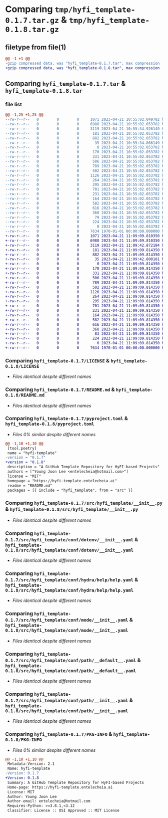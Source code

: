 # Comparing `tmp/hyfi_template-0.1.7.tar.gz` & `tmp/hyfi_template-0.1.8.tar.gz`

## filetype from file(1)

```diff
@@ -1 +1 @@
-gzip compressed data, was "hyfi_template-0.1.7.tar", max compression
+gzip compressed data, was "hyfi_template-0.1.8.tar", max compression
```

## Comparing `hyfi_template-0.1.7.tar` & `hyfi_template-0.1.8.tar`

### file list

```diff
@@ -1,25 +1,25 @@
--rw-r--r--   0        0        0     1071 2023-04-21 10:55:02.049782 hyfi_template-0.1.7/LICENSE
--rw-r--r--   0        0        0     6988 2023-04-21 10:55:02.053782 hyfi_template-0.1.7/README.md
--rw-r--r--   0        0        0     3119 2023-04-21 10:55:34.926149 hyfi_template-0.1.7/pyproject.toml
--rw-r--r--   0        0        0      181 2023-04-21 10:55:02.053782 hyfi_template-0.1.7/src/hyfi_template/__cli__.py
--rw-r--r--   0        0        0      882 2023-04-21 10:55:02.053782 hyfi_template-0.1.7/src/hyfi_template/__init__.py
--rw-r--r--   0        0        0       35 2023-04-21 10:55:34.866149 hyfi_template-0.1.7/src/hyfi_template/_version.py
--rw-r--r--   0        0        0        0 2023-04-21 10:55:02.053782 hyfi_template-0.1.7/src/hyfi_template/conf/__init__.py
--rw-r--r--   0        0        0      170 2023-04-21 10:55:02.053782 hyfi_template-0.1.7/src/hyfi_template/conf/about/__init__.yaml
--rw-r--r--   0        0        0      331 2023-04-21 10:55:02.053782 hyfi_template-0.1.7/src/hyfi_template/conf/batch/__init__.yaml
--rw-r--r--   0        0        0      506 2023-04-21 10:55:02.053782 hyfi_template-0.1.7/src/hyfi_template/conf/config.yaml
--rw-r--r--   0        0        0      789 2023-04-21 10:55:02.053782 hyfi_template-0.1.7/src/hyfi_template/conf/dotenv/__init__.yaml
--rw-r--r--   0        0        0      502 2023-04-21 10:55:02.053782 hyfi_template-0.1.7/src/hyfi_template/conf/hconf.yaml
--rw-r--r--   0        0        0     1126 2023-04-21 10:55:02.053782 hyfi_template-0.1.7/src/hyfi_template/conf/hydra/help/help.yaml
--rw-r--r--   0        0        0      264 2023-04-21 10:55:02.053782 hyfi_template-0.1.7/src/hyfi_template/conf/hydra/job_logging/custom.yaml
--rw-r--r--   0        0        0      295 2023-04-21 10:55:02.053782 hyfi_template-0.1.7/src/hyfi_template/conf/joblib/__init__.yaml
--rw-r--r--   0        0        0      701 2023-04-21 10:55:02.053782 hyfi_template-0.1.7/src/hyfi_template/conf/mode/__init__.yaml
--rw-r--r--   0        0        0      231 2023-04-21 10:55:02.053782 hyfi_template-0.1.7/src/hyfi_template/conf/mode/debug.yaml
--rw-r--r--   0        0        0      164 2023-04-21 10:55:02.053782 hyfi_template-0.1.7/src/hyfi_template/conf/path/__batch__.yaml
--rw-r--r--   0        0        0      582 2023-04-21 10:55:02.053782 hyfi_template-0.1.7/src/hyfi_template/conf/path/__default__.yaml
--rw-r--r--   0        0        0      616 2023-04-21 10:55:02.053782 hyfi_template-0.1.7/src/hyfi_template/conf/path/__init__.yaml
--rw-r--r--   0        0        0      360 2023-04-21 10:55:02.053782 hyfi_template-0.1.7/src/hyfi_template/conf/project/__init__.yaml
--rw-r--r--   0        0        0       79 2023-04-21 10:55:02.053782 hyfi_template-0.1.7/src/hyfi_template/conf/task/__init__.yaml
--rw-r--r--   0        0        0      224 2023-04-21 10:55:02.053782 hyfi_template-0.1.7/src/hyfi_template/project.toml
--rw-r--r--   0        0        0        0 2023-04-21 10:55:02.053782 hyfi_template-0.1.7/src/hyfi_template/py.typed
--rw-r--r--   0        0        0     7634 1970-01-01 00:00:00.000000 hyfi_template-0.1.7/PKG-INFO
+-rw-r--r--   0        0        0     1071 2023-04-21 11:09:09.810350 hyfi_template-0.1.8/LICENSE
+-rw-r--r--   0        0        0     6988 2023-04-21 11:09:09.810350 hyfi_template-0.1.8/README.md
+-rw-r--r--   0        0        0     3119 2023-04-21 11:09:42.872184 hyfi_template-0.1.8/pyproject.toml
+-rw-r--r--   0        0        0      181 2023-04-21 11:09:09.814350 hyfi_template-0.1.8/src/hyfi_template/__cli__.py
+-rw-r--r--   0        0        0      882 2023-04-21 11:09:09.814350 hyfi_template-0.1.8/src/hyfi_template/__init__.py
+-rw-r--r--   0        0        0       35 2023-04-21 11:09:42.808181 hyfi_template-0.1.8/src/hyfi_template/_version.py
+-rw-r--r--   0        0        0        0 2023-04-21 11:09:09.814350 hyfi_template-0.1.8/src/hyfi_template/conf/__init__.py
+-rw-r--r--   0        0        0      170 2023-04-21 11:09:09.814350 hyfi_template-0.1.8/src/hyfi_template/conf/about/__init__.yaml
+-rw-r--r--   0        0        0      331 2023-04-21 11:09:09.814350 hyfi_template-0.1.8/src/hyfi_template/conf/batch/__init__.yaml
+-rw-r--r--   0        0        0      506 2023-04-21 11:09:09.814350 hyfi_template-0.1.8/src/hyfi_template/conf/config.yaml
+-rw-r--r--   0        0        0      789 2023-04-21 11:09:09.814350 hyfi_template-0.1.8/src/hyfi_template/conf/dotenv/__init__.yaml
+-rw-r--r--   0        0        0      502 2023-04-21 11:09:09.814350 hyfi_template-0.1.8/src/hyfi_template/conf/hconf.yaml
+-rw-r--r--   0        0        0     1126 2023-04-21 11:09:09.814350 hyfi_template-0.1.8/src/hyfi_template/conf/hydra/help/help.yaml
+-rw-r--r--   0        0        0      264 2023-04-21 11:09:09.814350 hyfi_template-0.1.8/src/hyfi_template/conf/hydra/job_logging/custom.yaml
+-rw-r--r--   0        0        0      295 2023-04-21 11:09:09.814350 hyfi_template-0.1.8/src/hyfi_template/conf/joblib/__init__.yaml
+-rw-r--r--   0        0        0      701 2023-04-21 11:09:09.814350 hyfi_template-0.1.8/src/hyfi_template/conf/mode/__init__.yaml
+-rw-r--r--   0        0        0      231 2023-04-21 11:09:09.814350 hyfi_template-0.1.8/src/hyfi_template/conf/mode/debug.yaml
+-rw-r--r--   0        0        0      164 2023-04-21 11:09:09.814350 hyfi_template-0.1.8/src/hyfi_template/conf/path/__batch__.yaml
+-rw-r--r--   0        0        0      582 2023-04-21 11:09:09.814350 hyfi_template-0.1.8/src/hyfi_template/conf/path/__default__.yaml
+-rw-r--r--   0        0        0      616 2023-04-21 11:09:09.814350 hyfi_template-0.1.8/src/hyfi_template/conf/path/__init__.yaml
+-rw-r--r--   0        0        0      360 2023-04-21 11:09:09.814350 hyfi_template-0.1.8/src/hyfi_template/conf/project/__init__.yaml
+-rw-r--r--   0        0        0       83 2023-04-21 11:09:09.814350 hyfi_template-0.1.8/src/hyfi_template/conf/task/__init__.yaml
+-rw-r--r--   0        0        0      224 2023-04-21 11:09:09.814350 hyfi_template-0.1.8/src/hyfi_template/project.toml
+-rw-r--r--   0        0        0        0 2023-04-21 11:09:09.814350 hyfi_template-0.1.8/src/hyfi_template/py.typed
+-rw-r--r--   0        0        0     7634 1970-01-01 00:00:00.000000 hyfi_template-0.1.8/PKG-INFO
```

### Comparing `hyfi_template-0.1.7/LICENSE` & `hyfi_template-0.1.8/LICENSE`

 * *Files identical despite different names*

### Comparing `hyfi_template-0.1.7/README.md` & `hyfi_template-0.1.8/README.md`

 * *Files identical despite different names*

### Comparing `hyfi_template-0.1.7/pyproject.toml` & `hyfi_template-0.1.8/pyproject.toml`

 * *Files 0% similar despite different names*

```diff
@@ -1,10 +1,10 @@
 [tool.poetry]
 name = "hyfi-template"
-version = "0.1.7"
+version = "0.1.8"
 description = "A GitHub Template Repository for HyFI-based Projects"
 authors = ["Young Joon Lee <entelecheia@hotmail.com>"]
 license = "MIT"
 homepage = "https://hyfi-template.entelecheia.ai"
 readme = "README.md"
 packages = [{ include = "hyfi_template", from = "src" }]
```

### Comparing `hyfi_template-0.1.7/src/hyfi_template/__init__.py` & `hyfi_template-0.1.8/src/hyfi_template/__init__.py`

 * *Files identical despite different names*

### Comparing `hyfi_template-0.1.7/src/hyfi_template/conf/dotenv/__init__.yaml` & `hyfi_template-0.1.8/src/hyfi_template/conf/dotenv/__init__.yaml`

 * *Files identical despite different names*

### Comparing `hyfi_template-0.1.7/src/hyfi_template/conf/hydra/help/help.yaml` & `hyfi_template-0.1.8/src/hyfi_template/conf/hydra/help/help.yaml`

 * *Files identical despite different names*

### Comparing `hyfi_template-0.1.7/src/hyfi_template/conf/mode/__init__.yaml` & `hyfi_template-0.1.8/src/hyfi_template/conf/mode/__init__.yaml`

 * *Files identical despite different names*

### Comparing `hyfi_template-0.1.7/src/hyfi_template/conf/path/__default__.yaml` & `hyfi_template-0.1.8/src/hyfi_template/conf/path/__default__.yaml`

 * *Files identical despite different names*

### Comparing `hyfi_template-0.1.7/src/hyfi_template/conf/path/__init__.yaml` & `hyfi_template-0.1.8/src/hyfi_template/conf/path/__init__.yaml`

 * *Files identical despite different names*

### Comparing `hyfi_template-0.1.7/PKG-INFO` & `hyfi_template-0.1.8/PKG-INFO`

 * *Files 0% similar despite different names*

```diff
@@ -1,10 +1,10 @@
 Metadata-Version: 2.1
 Name: hyfi-template
-Version: 0.1.7
+Version: 0.1.8
 Summary: A GitHub Template Repository for HyFI-based Projects
 Home-page: https://hyfi-template.entelecheia.ai
 License: MIT
 Author: Young Joon Lee
 Author-email: entelecheia@hotmail.com
 Requires-Python: >=3.8.1,<3.12
 Classifier: License :: OSI Approved :: MIT License
```

